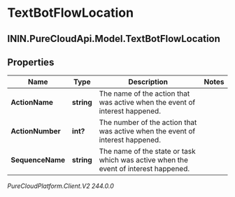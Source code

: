 # TextBotFlowLocation

## ININ.PureCloudApi.Model.TextBotFlowLocation

## Properties

|Name | Type | Description | Notes|
|------------ | ------------- | ------------- | -------------|
| **ActionName** | **string** | The name of the action that was active when the event of interest happened. | |
| **ActionNumber** | **int?** | The number of the action that was active when the event of interest happened. | |
| **SequenceName** | **string** | The name of the state or task which was active when the event of interest happened. | |



_PureCloudPlatform.Client.V2 244.0.0_
